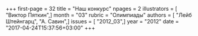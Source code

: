 +++
first-page = 32
title = "Наш конкурс"
npages = 2
illustrators = [ "Виктор Пяткин",]
month = "03"
rubric = "Олимпиады"
authors = [ "Лейб Штейнгарц", "А. Савин",]
issues = [ "2012_03",]
year = "2012"
date = "2017-04-24T15:37:56+03:00"
+++

